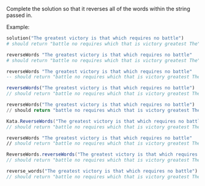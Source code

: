 Complete the solution so that it reverses all of the words within the string passed in. 

Example:

```ruby
solution("The greatest victory is that which requires no battle") 
# should return "battle no requires which that is victory greatest The"
```
```coffeescript
reverseWords "The greatest victory is that which requires no battle"
# should return "battle no requires which that is victory greatest The"
```
```haskell
reverseWords "The greatest victory is that which requires no battle"
-- should return "battle no requires which that is victory greatest The"
```
```javascript
reverseWords("The greatest victory is that which requires no battle")
// should return "battle no requires which that is victory greatest The"
```
```python
reverseWords("The greatest victory is that which requires no battle")
// should return "battle no requires which that is victory greatest The"
```
```csharp
Kata.ReverseWords("The greatest victory is that which requires no battle");
// should return "battle no requires which that is victory greatest The"
```
```fsharp
reverseWords "The greatest victory is that which requires no battle"
// should return "battle no requires which that is victory greatest The"
```
```java
ReverseWords.reverseWords("The greatest victory is that which requires no battle");
// should return "battle no requires which that is victory greatest The"
```
```rust
reverse_words("The greatest victory is that which requires no battle")
// should return "battle no requires which that is victory greatest The"
```
